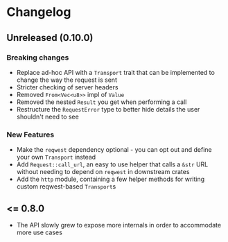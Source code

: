 # Changelog

## Unreleased (0.10.0)

### Breaking changes

* Replace ad-hoc API with a `Transport` trait that can be implemented to change the way the request is sent
* Stricter checking of server headers
* Removed `From<Vec<u8>>` impl of `Value`
* Removed the nested `Result` you get when performing a call
* Restructure the `RequestError` type to better hide details the user shouldn't need to see

### New Features

* Make the `reqwest` dependency optional - you can opt out and define your own `Transport` instead
* Add `Request::call_url`, an easy to use helper that calls a `&str` URL without needing to depend on `reqwest` in downstream crates
* Add the `http` module, containing a few helper methods for writing custom reqwest-based `Transport`s

## <= 0.8.0

* The API slowly grew to expose more internals in order to accommodate more use cases
